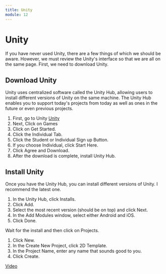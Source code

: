 ```yaml
---
title: Unity
module: 12
---
```


# Unity

If you have never used Unity, there are a few things of which we should be aware.  However, we must review the Unity's interface so that we are all on the same page.  First, we need to download Unity.

## Download Unity

Unity uses centralized software called the Unity Hub, allowing users to install different versions of Unity on the same machine.  The Unity Hub enables you to support today's projects from today as well as ones in the future or even previous projects.

1. First, go to Unity [Unity](https://unity.com/)
2. Next, Click on Games
3. Click on Get Started.
4. Click the Individual Tab.
5. Click the Student or Individual Sign up Button.
6. If you choose Individual, click Start Here.
7. Click Agree and Download.
8. After the download is complete, install Unity Hub.


## Install Unity

Once you have the Unity Hub, you can install different versions of Unity.  I recommend the latest one.


1. In the Unity Hub, click Installs.
2. Click Add.
3. Select the most recent version (should be on top) and click Next.
4. In the Add Modules window, select either Android and iOS.
5. Click Done.

Wait for the install and then click on Projects.

1. Click New.
2. In the Create New Project, click 2D Template.
3. In the Project Name, enter any name that sounds good to you.
4. Click Create.

<a href="https://umontana.zoom.us/rec/play/7sIodOD8-zM3TIDAtQSDUKV5W9Tve_-s0iUbqfoFzU3kUiNQZ1qvY-FGYLEVqZoixJIAwaXTXk4QhlDw?continueMode=true" target="_new">Video</a>